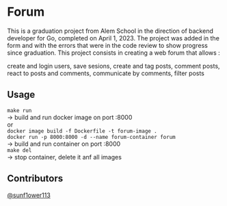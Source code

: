 # Forum
This is a graduation project from Alem School in the direction of backend developer for Go, completed on April 1, 2023. 
The project was added in the form and with the errors that were in the code review to show progress since graduation.
This project consists in creating a web forum that allows :

create and login users, save sesions, create and tag posts, comment posts, react to posts and comments, communicate by comments, filter posts
## Usage

`make run` <br> -> build and run docker image on port :8000 <br> or <br>
`docker image build -f Dockerfile -t forum-image .` <br> `docker run -p 8000:8000 -d --name forum-container forum` <br>
-> build and run container on port :8000 <br>
`make del`<br> -> stop container, delete it anf all images
## Contributors
[@sunf1ower113](https://github.com/Sunf1ower113)<br />
